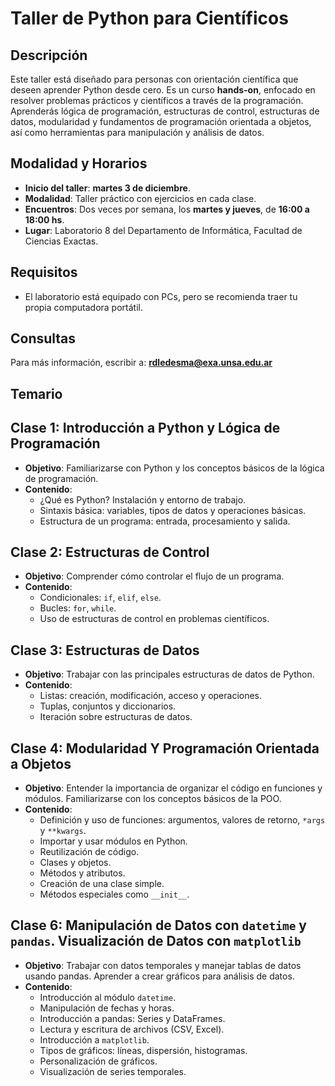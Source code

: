 # Taller de Python para Científicos

## Descripción
Este taller está diseñado para personas con orientación científica que deseen aprender Python desde cero. Es un curso **hands-on**, enfocado en resolver problemas prácticos y científicos a través de la programación. Aprenderás lógica de programación, estructuras de control, estructuras de datos, modularidad y fundamentos de programación orientada a objetos, así como herramientas para manipulación y análisis de datos.

## Modalidad y Horarios
- **Inicio del taller**: **martes 3 de diciembre**.
- **Modalidad**: Taller práctico con ejercicios en cada clase. 
- **Encuentros**: Dos veces por semana, los **martes y jueves**, de **16:00 a 18:00 hs**.
- **Lugar**: Laboratorio 8 del Departamento de Informática, Facultad de Ciencias Exactas.

## Requisitos
- El laboratorio está equipado con PCs, pero se recomienda traer tu propia computadora portátil.

## Consultas
Para más información, escribir a: **rdledesma@exa.unsa.edu.ar**

## Temario

## Clase 1: Introducción a Python y Lógica de Programación
- **Objetivo**: Familiarizarse con Python y los conceptos básicos de la lógica de programación.
- **Contenido**:
  - ¿Qué es Python? Instalación y entorno de trabajo.
  - Sintaxis básica: variables, tipos de datos y operaciones básicas.
  - Estructura de un programa: entrada, procesamiento y salida.

## Clase 2: Estructuras de Control
- **Objetivo**: Comprender cómo controlar el flujo de un programa.
- **Contenido**:
  - Condicionales: `if`, `elif`, `else`.
  - Bucles: `for`, `while`.
  - Uso de estructuras de control en problemas científicos.

## Clase 3: Estructuras de Datos
- **Objetivo**: Trabajar con las principales estructuras de datos de Python.
- **Contenido**:
  - Listas: creación, modificación, acceso y operaciones.
  - Tuplas, conjuntos y diccionarios.
  - Iteración sobre estructuras de datos.

## Clase 4: Modularidad Y Programación Orientada a Objetos
- **Objetivo**: Entender la importancia de organizar el código en funciones y módulos. Familiarizarse con los conceptos básicos de la POO.
- **Contenido**:
  - Definición y uso de funciones: argumentos, valores de retorno, `*args` y `**kwargs`.
  - Importar y usar módulos en Python.
  - Reutilización de código.
  - Clases y objetos.
  - Métodos y atributos.
  - Creación de una clase simple.
  - Métodos especiales como `__init__`.

## Clase 6: Manipulación de Datos con `datetime` y `pandas`. Visualización de Datos con `matplotlib`
- **Objetivo**: Trabajar con datos temporales y manejar tablas de datos usando pandas. Aprender a crear gráficos para análisis de datos.
- **Contenido**:
  - Introducción al módulo `datetime`.
  - Manipulación de fechas y horas.
  - Introducción a pandas: Series y DataFrames.
  - Lectura y escritura de archivos (CSV, Excel).
  - Introducción a `matplotlib`.
  - Tipos de gráficos: líneas, dispersión, histogramas.
  - Personalización de gráficos.
  - Visualización de series temporales.
